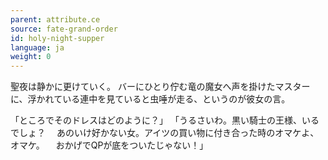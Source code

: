 ```yaml
---
parent: attribute.ce
source: fate-grand-order
id: holy-night-supper
language: ja
weight: 0
---
```


聖夜は静かに更けていく。
バーにひとり佇む竜の魔女へ声を掛けたマスターに、浮かれている連中を見ていると虫唾が走る、というのが彼女の言。

「ところでそのドレスはどのように？」
「うるさいわ。黒い騎士の王様、いるでしょ？
　あのいけ好かない女。アイツの買い物に付き合った時のオマケよ、オマケ。
　おかげでQPが底をついたじゃない！」
